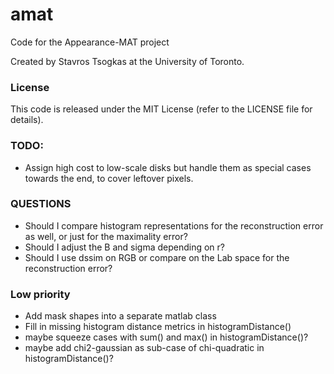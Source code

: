 # amat
Code for the Appearance-MAT project

Created by Stavros Tsogkas at the University of Toronto.

### License

This code is released under the MIT License (refer to the LICENSE file for details).

### TODO:
- Assign high cost to low-scale disks but handle them as special cases towards the end, to cover leftover pixels.

### QUESTIONS
- Should I compare histogram representations for the reconstruction error as well, or just for the maximality error?
- Should I adjust the B and sigma depending on r?
- Should I use dssim on RGB or compare on the Lab space for the reconstruction error?

### Low priority
- Add mask shapes into a separate matlab class
- Fill in missing histogram distance metrics in histogramDistance()
- maybe squeeze cases with sum() and max() in histogramDistance()?
- maybe add chi2-gaussian as sub-case of chi-quadratic in histogramDistance()?

